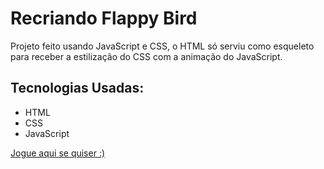 # Recriando Flappy Bird

Projeto feito usando JavaScript e CSS, o HTML só serviu como esqueleto para receber a estilização do CSS com a animação do JavaScript.

## Tecnologias Usadas:
- HTML
- CSS
- JavaScript

<a href="https://ghenrique7.github.io/flappy-bird-game-js/"> Jogue aqui se quiser :) </a> 
